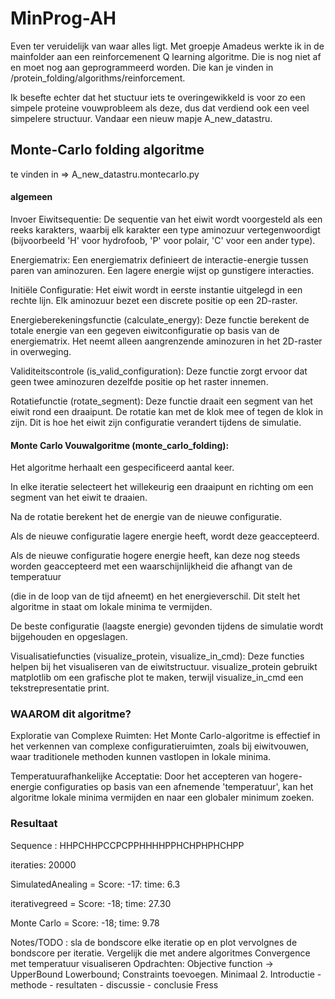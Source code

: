 # MinProg-AH

Even ter veruidelijk van waar alles ligt. Met groepje Amadeus werkte ik in de mainfolder aan een reinforcemenent Q learning algoritme. Die is nog niet af en moet nog aan geprogrammeerd worden. Die kan je vinden in /protein_folding/algorithms/reinforcement.

Ik besefte echter dat het stuctuur iets te overingewikkeld is voor zo een simpele proteine vouwprobleem als deze, dus dat verdiend ook een veel simpelere structuur. Vandaar een nieuw mapje A_new_datastru. 

## Monte-Carlo folding algoritme
te vinden in => A_new_datastru.montecarlo.py
#### algemeen
Invoer Eiwitsequentie: De sequentie van het eiwit wordt voorgesteld als een reeks karakters, waarbij elk karakter een type aminozuur vertegenwoordigt (bijvoorbeeld 'H' voor hydrofoob, 'P' voor polair, 'C' voor een ander type).

Energiematrix: Een energiematrix definieert de interactie-energie tussen paren van aminozuren. Een lagere energie wijst op gunstigere interacties.

Initiële Configuratie: Het eiwit wordt in eerste instantie uitgelegd in een rechte lijn. Elk aminozuur bezet een discrete positie op een 2D-raster.

Energieberekeningsfunctie (calculate_energy): Deze functie berekent de totale energie van een gegeven eiwitconfiguratie op basis van de energiematrix. Het neemt alleen aangrenzende aminozuren in het 2D-raster in overweging.

Validiteitscontrole (is_valid_configuration): Deze functie zorgt ervoor dat geen twee aminozuren dezelfde positie op het raster innemen.

Rotatiefunctie (rotate_segment): Deze functie draait een segment van het eiwit rond een draaipunt. De rotatie kan met de klok mee of tegen de klok in zijn. Dit is hoe het eiwit zijn configuratie verandert tijdens de simulatie.

#### Monte Carlo Vouwalgoritme (monte_carlo_folding):

Het algoritme herhaalt een gespecificeerd aantal keer.

In elke iteratie selecteert het willekeurig een draaipunt en richting om een segment van het eiwit te draaien.

Na de rotatie berekent het de energie van de nieuwe configuratie.

Als de nieuwe configuratie lagere energie heeft, wordt deze geaccepteerd.

Als de nieuwe configuratie hogere energie heeft, kan deze nog steeds worden geaccepteerd met een waarschijnlijkheid die afhangt van de temperatuur 

(die in de loop van de tijd afneemt) en het energieverschil. Dit stelt het algoritme in staat om lokale minima te vermijden.

De beste configuratie (laagste energie) gevonden tijdens de simulatie wordt bijgehouden en opgeslagen.

Visualisatiefuncties (visualize_protein, visualize_in_cmd): Deze functies helpen bij het visualiseren van de eiwitstructuur. visualize_protein gebruikt matplotlib om een grafische plot te maken, terwijl visualize_in_cmd een tekstrepresentatie print.

### WAAROM dit algoritme? 
Exploratie van Complexe Ruimten: Het Monte Carlo-algoritme is effectief in het verkennen van complexe configuratieruimten, zoals bij eiwitvouwen, waar traditionele methoden kunnen vastlopen in lokale minima.

Temperatuurafhankelijke Acceptatie: Door het accepteren van hogere-energie configuraties op basis van een afnemende 'temperatuur', kan het algoritme lokale minima vermijden en naar een globaler minimum zoeken.

### Resultaat 
Sequence : HHPCHHPCCPCPPHHHHPPHCHPHPHCHPP

iteraties: 20000


SimulatedAnealing =  Score: -17: time: 6.3 

iterativegreed = Score: -18; time: 27.30

Monte Carlo = Score: -18; time: 9.78



Notes/TODO :
sla de bondscore elke iteratie op en plot vervolgnes de bondscore per iteratie. Vergelijk die met andere algoritmes
Convergence met temperatuur visualiseren
Opdrachten: Objective function -> UpperBound Lowerbound; Constraints toevoegen. Minimaal 2.
Introductie - methode - resultaten - discussie - conclusie
Fress
